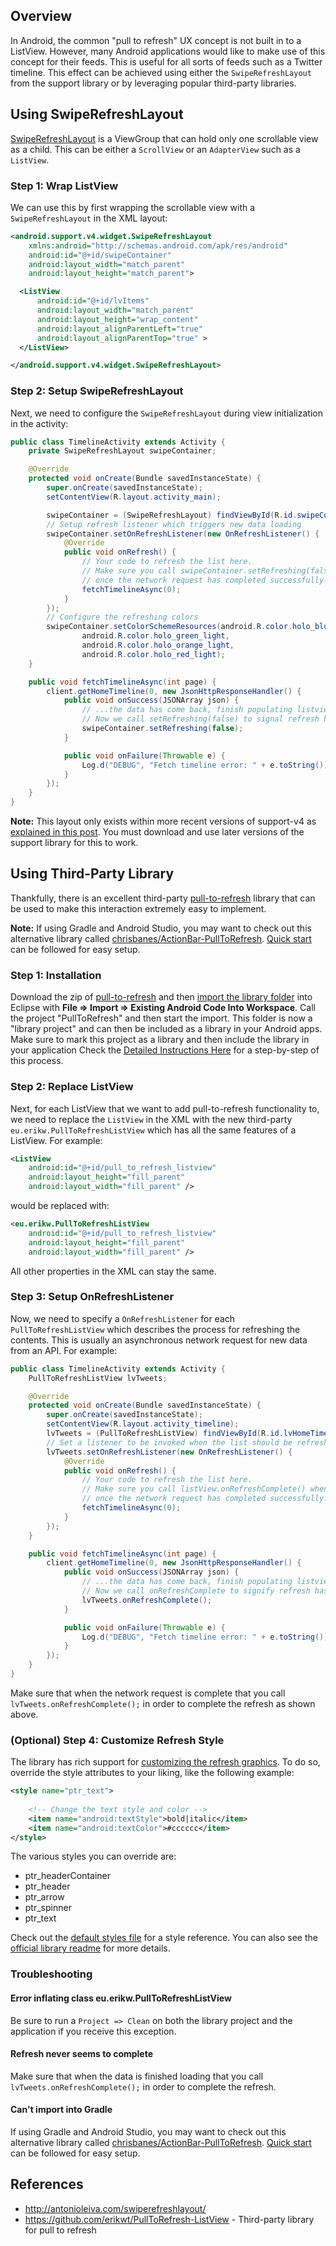 ## Overview

In Android, the common "pull to refresh" UX concept is not built in to a ListView. However, many Android applications would like to make use of this concept for their feeds. This is useful for all sorts of feeds such as a Twitter timeline. This effect can be achieved using either the `SwipeRefreshLayout` from the support library or by leveraging popular third-party libraries.

## Using SwipeRefreshLayout

[SwipeRefreshLayout](https://developer.android.com/reference/android/support/v4/widget/SwipeRefreshLayout.html) is a ViewGroup that can hold only one scrollable view as a child. This can be either a `ScrollView` or an `AdapterView` such as a `ListView`. 

### Step 1: Wrap ListView

We can use this by first wrapping the scrollable view with a `SwipeRefreshLayout` in the XML layout:

```xml
<android.support.v4.widget.SwipeRefreshLayout
    xmlns:android="http://schemas.android.com/apk/res/android"
    android:id="@+id/swipeContainer"
    android:layout_width="match_parent"
    android:layout_height="match_parent">

  <ListView
      android:id="@+id/lvItems"
      android:layout_width="match_parent"
      android:layout_height="wrap_content"
      android:layout_alignParentLeft="true"
      android:layout_alignParentTop="true" >
  </ListView>

</android.support.v4.widget.SwipeRefreshLayout>
```

### Step 2: Setup SwipeRefreshLayout

Next, we need to configure the `SwipeRefreshLayout` during view initialization in the activity:

```java
public class TimelineActivity extends Activity {
    private SwipeRefreshLayout swipeContainer;

    @Override
    protected void onCreate(Bundle savedInstanceState) {
        super.onCreate(savedInstanceState);
        setContentView(R.layout.activity_main);

        swipeContainer = (SwipeRefreshLayout) findViewById(R.id.swipeContainer);
        // Setup refresh listener which triggers new data loading
        swipeContainer.setOnRefreshListener(new OnRefreshListener() {
            @Override
            public void onRefresh() {
                // Your code to refresh the list here.
                // Make sure you call swipeContainer.setRefreshing(false)
                // once the network request has completed successfully.
                fetchTimelineAsync(0);
            } 
        });
        // Configure the refreshing colors
        swipeContainer.setColorSchemeResources(android.R.color.holo_blue_bright, 
                android.R.color.holo_green_light, 
                android.R.color.holo_orange_light, 
                android.R.color.holo_red_light);
    }

    public void fetchTimelineAsync(int page) {
        client.getHomeTimeline(0, new JsonHttpResponseHandler() {
            public void onSuccess(JSONArray json) {
                // ...the data has come back, finish populating listview...
                // Now we call setRefreshing(false) to signal refresh has finished
                swipeContainer.setRefreshing(false);
            }

            public void onFailure(Throwable e) {
                Log.d("DEBUG", "Fetch timeline error: " + e.toString());
            }
        });
    }
}
```

**Note:** This layout only exists within more recent versions of support-v4 as [explained in this post](http://stackoverflow.com/a/23325011/313399). You must download and use later versions of the support library for this to work.

## Using Third-Party Library

Thankfully, there is an excellent third-party [pull-to-refresh](https://github.com/erikwt/PullToRefresh-ListView) library that can be used to make this interaction extremely easy to implement. 

**Note:** If using Gradle and Android Studio, you may want to check out this alternative library called [chrisbanes/ActionBar-PullToRefresh](https://github.com/chrisbanes/ActionBar-PullToRefresh). [Quick start](https://github.com/chrisbanes/ActionBar-PullToRefresh/wiki/QuickStart-Stock) can be followed for easy setup.

### Step 1: Installation

Download the zip of [pull-to-refresh](https://github.com/erikwt/PullToRefresh-ListView/archive/master.zip) and then [import the library folder](http://imgur.com/a/N8baF) into Eclipse with **File => Import => Existing Android Code Into Workspace**. Call the project "PullToRefresh" and then start the import. This folder is now a "library project" and can then be included as a library in your Android apps. Make sure to mark this project as a library and then include the library in your application Check the [Detailed Instructions Here](http://imgur.com/a/N8baF) for a step-by-step of this process.

### Step 2: Replace ListView

Next, for each ListView that we want to add pull-to-refresh functionality to, we need to replace the `ListView` in the XML with the new third-party `eu.erikw.PullToRefreshListView` which has all the same features of a ListView. For example:

```xml
<ListView
    android:id="@+id/pull_to_refresh_listview"
    android:layout_height="fill_parent"
    android:layout_width="fill_parent" />
```

would be replaced with:

```xml
<eu.erikw.PullToRefreshListView
    android:id="@+id/pull_to_refresh_listview"
    android:layout_height="fill_parent"
    android:layout_width="fill_parent" />
```

All other properties in the XML can stay the same.

### Step 3: Setup OnRefreshListener

Now, we need to specify a `OnRefreshListener` for each `PullToRefreshListView` which describes the process for refreshing the contents. This is usually an asynchronous network request for new data from an API. For example:

```java
public class TimelineActivity extends Activity {
    PullToRefreshListView lvTweets;

    @Override
    protected void onCreate(Bundle savedInstanceState) {
        super.onCreate(savedInstanceState);
        setContentView(R.layout.activity_timeline);
        lvTweets = (PullToRefreshListView) findViewById(R.id.lvHomeTimeline);
        // Set a listener to be invoked when the list should be refreshed.
        lvTweets.setOnRefreshListener(new OnRefreshListener() {
            @Override
            public void onRefresh() {
                // Your code to refresh the list here.
                // Make sure you call listView.onRefreshComplete() when
                // once the network request has completed successfully.
                fetchTimelineAsync(0);
            }
        });
    }

    public void fetchTimelineAsync(int page) {
        client.getHomeTimeline(0, new JsonHttpResponseHandler() {
            public void onSuccess(JSONArray json) {
                // ...the data has come back, finish populating listview...
                // Now we call onRefreshComplete to signify refresh has finished
                lvTweets.onRefreshComplete();
            }

            public void onFailure(Throwable e) {
                Log.d("DEBUG", "Fetch timeline error: " + e.toString());
            }
        });
    }
}
```

Make sure that when the network request is complete that you call `lvTweets.onRefreshComplete();` in order to complete the refresh as shown above.

### (Optional) Step 4: Customize Refresh Style

The library has rich support for [customizing the refresh graphics](https://github.com/erikwt/PullToRefresh-ListView#style). To do so, override the style attributes to your liking, like the following example:

``` xml
<style name="ptr_text">
        
    <!-- Change the text style and color -->
    <item name="android:textStyle">bold|italic</item>
    <item name="android:textColor">#cccccc</item>
</style>
```

The various styles you can override are:

* ptr_headerContainer
* ptr_header
* ptr_arrow
* ptr_spinner
* ptr_text

Check out the [default styles file](https://github.com/erikwt/PullToRefresh-ListView/blob/master/libraryproject/res/values/ptr_default_style.xml) for a style reference. You can also see the [official library readme](https://github.com/erikwt/PullToRefresh-ListView#style) for more details.

### Troubleshooting

#### Error inflating class eu.erikw.PullToRefreshListView

Be sure to run a `Project => Clean` on both the library project and the application if you receive this exception. 

#### Refresh never seems to complete

Make sure that when the data is finished loading that you call `lvTweets.onRefreshComplete();` in order to complete the refresh.

#### Can't import into Gradle

If using Gradle and Android Studio, you may want to check out this alternative library called [chrisbanes/ActionBar-PullToRefresh](https://github.com/chrisbanes/ActionBar-PullToRefresh). [Quick start](https://github.com/chrisbanes/ActionBar-PullToRefresh/wiki/QuickStart-Stock) can be followed for easy setup.

## References

* <http://antonioleiva.com/swiperefreshlayout/>
* <https://github.com/erikwt/PullToRefresh-ListView> - Third-party library for pull to refresh